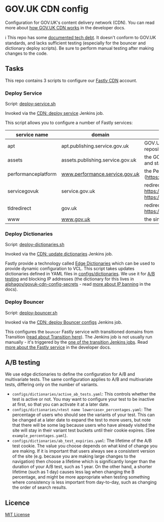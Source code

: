 # GOV.UK CDN config

Configuration for GOV.UK's content delivery network (CDN). You can read more about [how GOV.UK CDN works](https://docs.publishing.service.gov.uk/manual/cdn.html) in the developer docs.

ℹ️ This repo has some [documented tech debt](https://trello.com/c/y6MIgxjp). It doesn't conform to GOV.UK standards, and lacks sufficient testing (especially for the bouncer and dictionary deploy scripts). Be sure to perform manual testing after making changes to the code.

## Tasks

This repo contains 3 scripts to configure our [Fastly CDN](https://fastly.com) account.

### Deploy Service

Script: [deploy-service.sh](/blob/master/deploy-service.sh)

Invoked via the [CDN: deploy service](https://deploy.publishing.service.gov.uk/job/Deploy_CDN) Jenkins job.

This script allows you to configure a number of Fastly services:

| service name | domain | description |
| --- | --- | --- |
| apt | apt.publishing.service.gov.uk | GOV.UK's Debian package repository |
| assets | assets.publishing.service.gov.uk | the GOV.UK domain for uploads and static assets |
| performanceplatform | www.performance.service.gov.uk | the Performance Platform (https://www.gov.uk/performance) |
| servicegovuk | service.gov.uk | redirect from https://service.gov.uk to https://www.gov.uk |
| tldredirect | gov.uk | redirect from https://gov.uk to https://www.gov.uk |
| www | www.gov.uk | the single government domain |

### Deploy Dictionaries

Script: [deploy-dictionaries.sh](/blob/master/deploy-dictionaries.sh)

Invoked via the [CDN: update dictionaries](https://deploy.publishing.service.gov.uk/job/Update_CDN_Dictionaries) Jenkins job.

Fastly provide a technology called [Edge Dictionaries](https://docs.fastly.com/guides/edge-dictionaries/)
which can be used to provide dynamic configuration to VCL. This script takes updates dictionaries defined in YAML files in [configs/dictionaries](blob/master/configs/dictionaries). We use it for [A/B testing](#ab-testing) and blocking IP addresses (the dictionary for this lives in [alphagov/govuk-cdn-config-secrets](https://github.com/alphagov/govuk-cdn-config-secrets/blob/master/fastly/dictionaries/config/ip_address_blacklist.yaml) - read [more about IP banning](https://docs.publishing.service.gov.uk/manual/cdn.html#banning-ip-addresses-at-the-cdn-edge) in the docs).

### Deploy Bouncer

Script: [deploy-bouncer.sh](/blob/master/deploy-bouncer.sh)

Invoked via the [CDN: deploy Bouncer configs](https://deploy.publishing.service.gov.uk/job/Bouncer_CDN) Jenkins job.

This configures the `bouncer` Fastly service with transitioned domains from Transition ([read about Transition here](https://docs.publishing.service.gov.uk/manual/transition-architecture.html)). The Jenkins job is not usually run manually - it's triggered by the [one of the transition Jenkins jobs](https://deploy.blue.production.govuk.digital/job/Transition_load_site_config). Read [more about the Fastly service](https://docs.publishing.service.gov.uk/manual/cdn.html#bouncer39s-fastly-service) in the developer docs.

## A/B testing

We use edge dictionaries to define the configuration for A/B and multivariate tests. The same configuration applies to A/B and multivariate tests, differing only on the number of variants.

- `configs/dictionaries/active_ab_tests.yaml`: This controls whether the test is active or not. You may want to configure your test to be inactive at first, so that you can activate it at a later date.
- `configs/dictionaries/<test name lowercase>_percentages.yaml`: The percentage of users who should see the variants of your test. This can be changed at a later date to expand the test to more users, but note that there will be some lag because users who have already visited the site will stay in their variant test buckets until their cookie expires. (See `example_percentages.yaml`).
- `configs/dictionaries/ab_test_expiries.yaml`: The lifetime of the A/B test cookie. The value you choose depends on what kind of change you are making. If it is important that users always see a consistent version of the site (e.g. because you are making large changes to the navigation) then choose a lifetime which is significantly longer than the duration of your A/B test, such as 1 year. On the other hand, a shorter lifetime (such as 1 day) causes less lag when changing the B percentage, and might be more appropriate when testing something where consistency is less important from day-to-day, such as changing the order of search results.

## Licence

[MIT License](LICENSE.MD)
